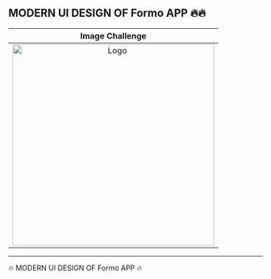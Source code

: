 <h2>MODERN UI DESIGN OF Formo  APP  🔥🔥</h2>

<table>
<thead>

<tr>


  <th align="center">Image Challenge</th>

</tr>
  
</thead>
<tbody>
 
<tr>
  
  <td align="center">
   <a target="_blank" rel="" href="https://user-images.githubusercontent.com/69757558/227772511-2b093909-e149-4272-9b42-f2d220ba776a.png">
   <img src="https://raw.githubusercontent.com/abenkoula71/new-project/main/Screenshot%202023-04-23%20035038.png" alt="Logo" with="200" height="400"/>
   </a>
  </td>
  

 </tr>
  
  
</tbody>
  
  
</table>


<hr>






 🔥 MODERN UI DESIGN OF Formo APP  🔥
